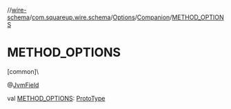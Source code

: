 //[wire-schema](../../../../index.md)/[com.squareup.wire.schema](../../index.md)/[Options](../index.md)/[Companion](index.md)/[METHOD_OPTIONS](-m-e-t-h-o-d_-o-p-t-i-o-n-s.md)

# METHOD_OPTIONS

[common]\

@[JvmField](https://kotlinlang.org/api/latest/jvm/stdlib/kotlin.jvm/-jvm-field/index.html)

val [METHOD_OPTIONS](-m-e-t-h-o-d_-o-p-t-i-o-n-s.md): [ProtoType](../../-proto-type/index.md)

